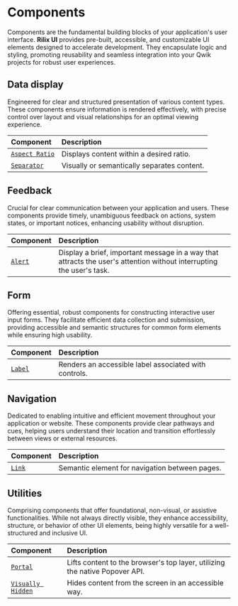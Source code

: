 # Components

Components are the fundamental building blocks of your application's user interface. **Rilix UI** provides pre-built, accessible, and customizable UI elements designed to accelerate development. They encapsulate logic and styling, promoting reusability and seamless integration into your Qwik projects for robust user experiences.

## Data display

Engineered for clear and structured presentation of various content types. These components ensure information is rendered effectively, with precise control over layout and visual relationships for an optimal viewing experience.

| Component                                                                                      | Description                                 |
| :--------------------------------------------------------------------------------------------- | :------------------------------------------ |
| [`Aspect Ratio`](https://github.com/ZAHON/rilix-ui/tree/main/core/src/components/aspect-ratio) | Displays content within a desired ratio.    |
| [`Separator`](https://github.com/ZAHON/rilix-ui/tree/main/core/src/components/separator)       | Visually or semantically separates content. |

## Feedback

Crucial for clear communication between your application and users. These components provide timely, unambiguous feedback on actions, system states, or important notices, enhancing usability without disruption.

| Component                                                                        | Description                                                                                                          |
| :------------------------------------------------------------------------------- | :------------------------------------------------------------------------------------------------------------------- |
| [`Alert`](https://github.com/ZAHON/rilix-ui/tree/main/core/src/components/alert) | Display a brief, important message in a way that attracts the user's attention without interrupting the user's task. |

## Form

Offering essential, robust components for constructing interactive user input forms. They facilitate efficient data collection and submission, providing accessible and semantic structures for common form elements while ensuring high usability.

| Component                                                                        | Description                                           |
| :------------------------------------------------------------------------------- | :---------------------------------------------------- |
| [`Label`](https://github.com/ZAHON/rilix-ui/tree/main/core/src/components/label) | Renders an accessible label associated with controls. |

## Navigation

Dedicated to enabling intuitive and efficient movement throughout your application or website. These components provide clear pathways and cues, helping users understand their location and transition effortlessly between views or external resources.

| Component                                                                      | Description                                    |
| :----------------------------------------------------------------------------- | :--------------------------------------------- |
| [`Link`](https://github.com/ZAHON/rilix-ui/tree/main/core/src/components/link) | Semantic element for navigation between pages. |

## Utilities

Comprising components that offer foundational, non-visual, or assistive functionalities. While not always directly visible, they enhance accessibility, structure, or behavior of other UI elements, being highly versatile for a well-structured and inclusive UI.

| Component                                                                                            | Description                                                                 |
| :--------------------------------------------------------------------------------------------------- | :-------------------------------------------------------------------------- |
| [`Portal`](https://github.com/ZAHON/rilix-ui/tree/main/core/src/components/portal)                   | Lifts content to the browser's top layer, utilizing the native Popover API. |
| [`Visually Hidden`](https://github.com/ZAHON/rilix-ui/tree/main/core/src/components/visually-hidden) | Hides content from the screen in an accessible way.                         |
